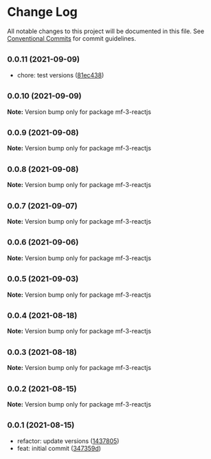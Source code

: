# Change Log

All notable changes to this project will be documented in this file.
See [Conventional Commits](https://conventionalcommits.org) for commit guidelines.

## <small>0.0.11 (2021-09-09)</small>

* chore: test versions ([81ec438](https://github.com/gmahechas/erp/commit/81ec438))





## <small>0.0.10 (2021-09-09)</small>

**Note:** Version bump only for package mf-3-reactjs





## <small>0.0.9 (2021-09-08)</small>

**Note:** Version bump only for package mf-3-reactjs





## <small>0.0.8 (2021-09-08)</small>

**Note:** Version bump only for package mf-3-reactjs





## <small>0.0.7 (2021-09-07)</small>

**Note:** Version bump only for package mf-3-reactjs





## <small>0.0.6 (2021-09-06)</small>

**Note:** Version bump only for package mf-3-reactjs





## <small>0.0.5 (2021-09-03)</small>

**Note:** Version bump only for package mf-3-reactjs





## <small>0.0.4 (2021-08-18)</small>

**Note:** Version bump only for package mf-3-reactjs





## <small>0.0.3 (2021-08-18)</small>

**Note:** Version bump only for package mf-3-reactjs





## <small>0.0.2 (2021-08-15)</small>

**Note:** Version bump only for package mf-3-reactjs





## <small>0.0.1 (2021-08-15)</small>

* refactor: update versions ([1437805](https://github.com/gmahechas/erp/commit/1437805))
* feat: initial commit ([347359d](https://github.com/gmahechas/erp/commit/347359d))
